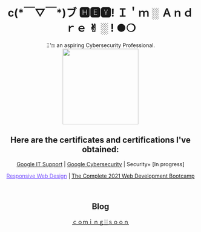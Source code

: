 <h1 align='center'>c(*￣▽￣*)ブ 🅷🅴🆈! Ｉ＇ｍ ░ Ａｎｄｒｅ ✌︎ ░ ! ●︎❍︎</h1>

<p align='center'>𝙸'𝚖 an aspiring Cybersecurity Professional.
<br />
  
  
<img width='200' height='200' src="https://plextrac.com/wp-content/uploads/2019/12/PenetrationTestReporting.png" />
</p>
<h2 align='center'>  Here are the certificates and certifications I've obtained: </h2>

<p align='center'> <a href="https://coursera.org/share/110fb38a25441e52b3d06a1d01191dd0">Google IT Support</a> | <a href="https://www.coursera.org/account/accomplishments/specialization/7EAECC7RDLZW"> Google Cybersecurity</a> | Security+ [In progress] </p>
<p align='center'> <a href="https://www.freecodecamp.org/certification/andrevu/responsive-web-design" style="color: #7752FE;">Responsive Web Design</a> | <a href="https://www.udemy.com/certificate/UC-43a4d119-f9f0-4838-80e9-99366e0be4d3/">The Complete 2021 Web Development Bootcamp</a> </p>
<br />

<h2 align='center'> Blog </h3>
<p align='center'><a href="">ｃｏｍｉｎｇ░ｓｏｏｎ</a></p>
